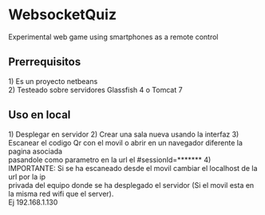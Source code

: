 # WebsocketQuiz
Experimental web game using smartphones as a remote control

<h2>Prerrequisitos</h2>
<p>
1) Es un proyecto netbeans<br/>
2) Testeado sobre servidores Glassfish 4 o Tomcat 7
</p>

<h2>Uso en local</h2>
<p>
  1) Desplegar en servidor
  2) Crear una sala nueva usando la interfaz
  3) Escanear el codigo Qr con el movil o abrir en un navegador diferente la pagina asociada<br/>
  pasandole como parametro en la url el #sessionId=*******
  4) IMPORTANTE: Si se ha escaneado desde el movil cambiar el localhost de la url por la ip <br>
  privada del equipo donde se ha desplegado el servidor (Si el movil esta en la misma red wifi que el server). <br/>
  Ej 192.168.1.130
</p>
